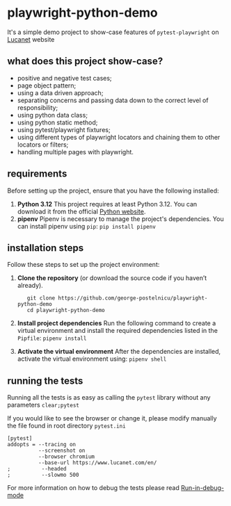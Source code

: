 # playwright-python-demo
It's a simple demo project to show-case features of `pytest-playwright` on [Lucanet](https://www.lucanet.com/en/) website

## what does this project show-case?
* positive and negative test cases;
* page object pattern;
* using a data driven approach;
* separating concerns and passing data down to the correct level of responsibility;
* using python data class;
* using python static method;
* using pytest/playwright fixtures;
* using different types of playwright locators and chaining them to other locators or filters;
* handling multiple pages with playwright.

## requirements

Before setting up the project, ensure that you have the following installed:
1. **Python 3.12**
This project requires at least Python 3.12. You can download it from the official [Python website](https://www.python.org/downloads/).
2. **pipenv**
Pipenv is necessary to manage the project's dependencies. You can install pipenv using `pip`:
   `pip install pipenv`

## installation steps

Follow these steps to set up the project environment:
1. **Clone the repository** (or download the source code if you haven’t already).
   ```shell
      git clone https://github.com/george-postelnicu/playwright-python-demo
      cd playwright-python-demo
   ```

2. **Install project dependencies**
Run the following command to create a virtual environment and install the required dependencies listed in the `Pipfile`:
   `pipenv install`

3. **Activate the virtual environment**
After the dependencies are installed, activate the virtual environment using:
   `pipenv shell`

## running the tests
Running all the tests is as easy as calling the `pytest` library without any parameters
   `clear;pytest`

If you would like to see the browser or change it, please modify manually the file found in root directory `pytest.ini`
   ```text
   [pytest]
   addopts = --tracing on
             --screenshot on
             --browser chromium
             --base-url https://www.lucanet.com/en/
   ;          --headed
   ;          --slowmo 500
   ```

For more information on how to debug the tests please read [Run-in-debug-mode](https://playwright.dev/python/docs/debug#run-in-debug-mode)